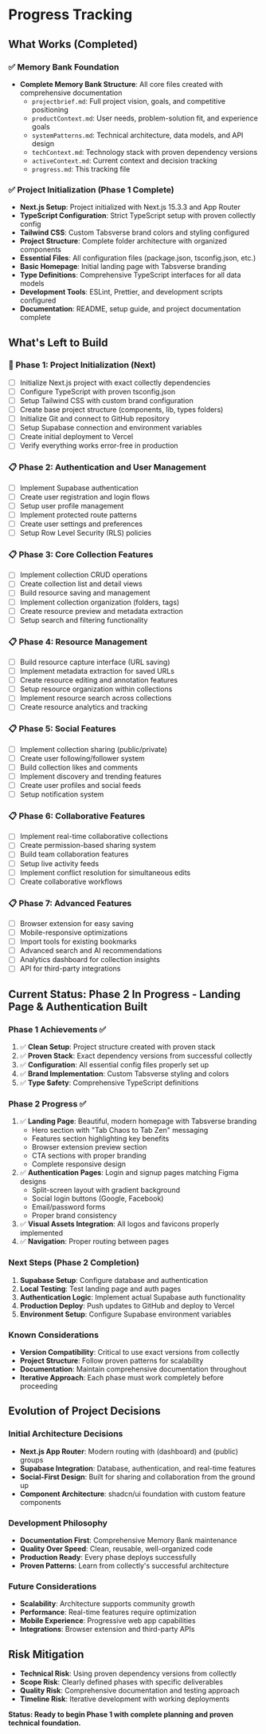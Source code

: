 # Progress Tracking

## What Works (Completed)
### ✅ Memory Bank Foundation
- **Complete Memory Bank Structure**: All core files created with comprehensive documentation
  - `projectbrief.md`: Full project vision, goals, and competitive positioning
  - `productContext.md`: User needs, problem-solution fit, and experience goals  
  - `systemPatterns.md`: Technical architecture, data models, and API design
  - `techContext.md`: Technology stack with proven dependency versions
  - `activeContext.md`: Current context and decision tracking
  - `progress.md`: This tracking file

### ✅ Project Initialization (Phase 1 Complete)
- **Next.js Setup**: Project initialized with Next.js 15.3.3 and App Router
- **TypeScript Configuration**: Strict TypeScript setup with proven collectly config
- **Tailwind CSS**: Custom Tabsverse brand colors and styling configured
- **Project Structure**: Complete folder architecture with organized components
- **Essential Files**: All configuration files (package.json, tsconfig.json, etc.)
- **Basic Homepage**: Initial landing page with Tabsverse branding
- **Type Definitions**: Comprehensive TypeScript interfaces for all data models
- **Development Tools**: ESLint, Prettier, and development scripts configured
- **Documentation**: README, setup guide, and project documentation complete

## What's Left to Build

### 🔄 Phase 1: Project Initialization (Next)
- [ ] Initialize Next.js project with exact collectly dependencies
- [ ] Configure TypeScript with proven tsconfig.json
- [ ] Setup Tailwind CSS with custom brand configuration
- [ ] Create base project structure (components, lib, types folders)
- [ ] Initialize Git and connect to GitHub repository
- [ ] Setup Supabase connection and environment variables
- [ ] Create initial deployment to Vercel
- [ ] Verify everything works error-free in production

### 📋 Phase 2: Authentication and User Management
- [ ] Implement Supabase authentication
- [ ] Create user registration and login flows
- [ ] Setup user profile management
- [ ] Implement protected route patterns
- [ ] Create user settings and preferences
- [ ] Setup Row Level Security (RLS) policies

### 📋 Phase 3: Core Collection Features
- [ ] Implement collection CRUD operations
- [ ] Create collection list and detail views
- [ ] Build resource saving and management
- [ ] Implement collection organization (folders, tags)
- [ ] Create resource preview and metadata extraction
- [ ] Setup search and filtering functionality

### 📋 Phase 4: Resource Management
- [ ] Build resource capture interface (URL saving)
- [ ] Implement metadata extraction for saved URLs
- [ ] Create resource editing and annotation features
- [ ] Setup resource organization within collections
- [ ] Implement resource search across collections
- [ ] Create resource analytics and tracking

### 📋 Phase 5: Social Features
- [ ] Implement collection sharing (public/private)
- [ ] Create user following/follower system
- [ ] Build collection likes and comments
- [ ] Implement discovery and trending features
- [ ] Create user profiles and social feeds
- [ ] Setup notification system

### 📋 Phase 6: Collaborative Features
- [ ] Implement real-time collaborative collections
- [ ] Create permission-based sharing system
- [ ] Build team collaboration features
- [ ] Setup live activity feeds
- [ ] Implement conflict resolution for simultaneous edits
- [ ] Create collaborative workflows

### 📋 Phase 7: Advanced Features
- [ ] Browser extension for easy saving
- [ ] Mobile-responsive optimizations
- [ ] Import tools for existing bookmarks
- [ ] Advanced search and AI recommendations
- [ ] Analytics dashboard for collection insights
- [ ] API for third-party integrations

## Current Status: Phase 2 In Progress - Landing Page & Authentication Built

### Phase 1 Achievements ✅
1. ✅ **Clean Setup**: Project structure created with proven stack
2. ✅ **Proven Stack**: Exact dependency versions from successful collectly
3. ✅ **Configuration**: All essential config files properly set up
4. ✅ **Brand Implementation**: Custom Tabsverse styling and colors
5. ✅ **Type Safety**: Comprehensive TypeScript definitions

### Phase 2 Progress ✅
1. ✅ **Landing Page**: Beautiful, modern homepage with Tabsverse branding
   - Hero section with "Tab Chaos to Tab Zen" messaging
   - Features section highlighting key benefits
   - Browser extension preview section
   - CTA sections with proper branding
   - Complete responsive design
2. ✅ **Authentication Pages**: Login and signup pages matching Figma designs
   - Split-screen layout with gradient background
   - Social login buttons (Google, Facebook)
   - Email/password forms
   - Proper brand consistency
3. ✅ **Visual Assets Integration**: All logos and favicons properly implemented
4. ✅ **Navigation**: Proper routing between pages

### Next Steps (Phase 2 Completion)
1. **Supabase Setup**: Configure database and authentication
2. **Local Testing**: Test landing page and auth pages
3. **Authentication Logic**: Implement actual Supabase auth functionality
4. **Production Deploy**: Push updates to GitHub and deploy to Vercel
5. **Environment Setup**: Configure Supabase environment variables

### Known Considerations
- **Version Compatibility**: Critical to use exact versions from collectly
- **Project Structure**: Follow proven patterns for scalability
- **Documentation**: Maintain comprehensive documentation throughout
- **Iterative Approach**: Each phase must work completely before proceeding

## Evolution of Project Decisions

### Initial Architecture Decisions
- **Next.js App Router**: Modern routing with (dashboard) and (public) groups
- **Supabase Integration**: Database, authentication, and real-time features
- **Social-First Design**: Built for sharing and collaboration from the ground up
- **Component Architecture**: shadcn/ui foundation with custom feature components

### Development Philosophy
- **Documentation First**: Comprehensive Memory Bank maintenance
- **Quality Over Speed**: Clean, reusable, well-organized code
- **Production Ready**: Every phase deploys successfully
- **Proven Patterns**: Learn from collectly's successful architecture

### Future Considerations
- **Scalability**: Architecture supports community growth
- **Performance**: Real-time features require optimization
- **Mobile Experience**: Progressive web app capabilities
- **Integrations**: Browser extension and third-party APIs

## Risk Mitigation
- **Technical Risk**: Using proven dependency versions from collectly
- **Scope Risk**: Clearly defined phases with specific deliverables
- **Quality Risk**: Comprehensive documentation and testing approach
- **Timeline Risk**: Iterative development with working deployments

**Status: Ready to begin Phase 1 with complete planning and proven technical foundation.**
